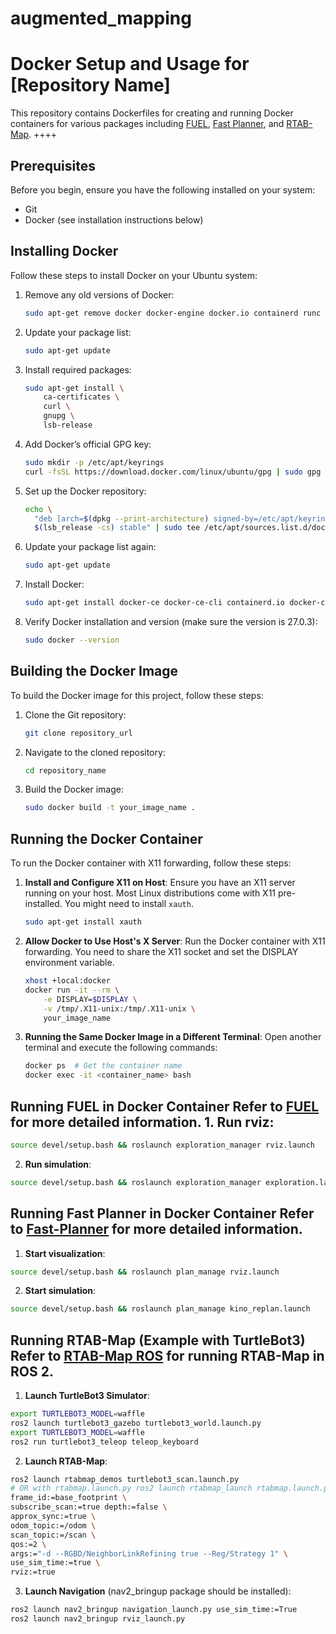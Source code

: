 # augmented_mapping
# Docker Setup and Usage for [Repository Name]

This repository contains Dockerfiles for creating and running Docker containers for various packages including [FUEL](https://github.com/HKUST-Aerial-Robotics/FUEL), [Fast Planner](https://github.com/HKUST-Aerial-Robotics/Fast-Planner), and [RTAB-Map](https://github.com/introlab/rtabmap_ros/tree/ros2#rtabmap_ros).
++++

## Prerequisites

Before you begin, ensure you have the following installed on your system:

- Git
- Docker (see installation instructions below)

## Installing Docker

Follow these steps to install Docker on your Ubuntu system:

1. Remove any old versions of Docker:

    ```bash
    sudo apt-get remove docker docker-engine docker.io containerd runc
    ```

2. Update your package list:

    ```bash
    sudo apt-get update
    ```

3. Install required packages:

    ```bash
    sudo apt-get install \
        ca-certificates \
        curl \
        gnupg \
        lsb-release
    ```

4. Add Docker’s official GPG key:

    ```bash
    sudo mkdir -p /etc/apt/keyrings
    curl -fsSL https://download.docker.com/linux/ubuntu/gpg | sudo gpg --dearmor -o /etc/apt/keyrings/docker.gpg
    ```

5. Set up the Docker repository:

    ```bash
    echo \
      "deb [arch=$(dpkg --print-architecture) signed-by=/etc/apt/keyrings/docker.gpg] https://download.docker.com/linux/ubuntu \
      $(lsb_release -cs) stable" | sudo tee /etc/apt/sources.list.d/docker.list > /dev/null
    ```

6. Update your package list again:

    ```bash
    sudo apt-get update
    ```

7. Install Docker:

    ```bash
    sudo apt-get install docker-ce docker-ce-cli containerd.io docker-compose-plugin
    ```

8. Verify Docker installation and version (make sure the version is 27.0.3):

    ```bash
    sudo docker --version
    ```

## Building the Docker Image

To build the Docker image for this project, follow these steps:

1. Clone the Git repository:

    ```bash
    git clone repository_url
    ```

2. Navigate to the cloned repository:

    ```bash
    cd repository_name
    ```

3. Build the Docker image:

    ```bash
    sudo docker build -t your_image_name .
    ```

## Running the Docker Container

To run the Docker container with X11 forwarding, follow these steps:

1. **Install and Configure X11 on Host**:
   Ensure you have an X11 server running on your host. Most Linux distributions come with X11 pre-installed. You might need to install `xauth`.

    ```bash
    sudo apt-get install xauth
    ```

2. **Allow Docker to Use Host's X Server**:
   Run the Docker container with X11 forwarding. You need to share the X11 socket and set the DISPLAY environment variable.

    ```bash
    xhost +local:docker
    docker run -it --rm \
        -e DISPLAY=$DISPLAY \
        -v /tmp/.X11-unix:/tmp/.X11-unix \
        your_image_name
    ```

3. **Running the Same Docker Image in a Different Terminal**:
   Open another terminal and execute the following commands:

    ```bash
    docker ps  # Get the container name
    docker exec -it <container_name> bash
    ```

## Running FUEL in Docker Container Refer to [FUEL](https://github.com/HKUST-Aerial-Robotics/FUEL) for more detailed information. 1. **Run rviz**: 
```bash 
source devel/setup.bash && roslaunch exploration_manager rviz.launch 
``` 
2. **Run simulation**: 
```bash 
source devel/setup.bash && roslaunch exploration_manager exploration.launch 
``` 

## Running Fast Planner in Docker Container Refer to [Fast-Planner](https://github.com/HKUST-Aerial-Robotics/Fast-Planner) for more detailed information. 

1. **Start visualization**: 
```bash 
source devel/setup.bash && roslaunch plan_manage rviz.launch 
``` 

2. **Start simulation**: 
```bash 
source devel/setup.bash && roslaunch plan_manage kino_replan.launch 
``` 

## Running RTAB-Map (Example with TurtleBot3) Refer to [RTAB-Map ROS](https://github.com/introlab/rtabmap_ros/tree/ros2#rtabmap_ros) for running RTAB-Map in ROS 2. 

1. **Launch TurtleBot3 Simulator**: 
```bash 
export TURTLEBOT3_MODEL=waffle 
ros2 launch turtlebot3_gazebo turtlebot3_world.launch.py 
export TURTLEBOT3_MODEL=waffle 
ros2 run turtlebot3_teleop teleop_keyboard 
``` 
2. **Launch RTAB-Map**: 
```bash 
ros2 launch rtabmap_demos turtlebot3_scan.launch.py 
# OR with rtabmap.launch.py ros2 launch rtabmap_launch rtabmap.launch.py \ visual_odometry:=false \ 
frame_id:=base_footprint \ 
subscribe_scan:=true depth:=false \ 
approx_sync:=true \ 
odom_topic:=/odom \ 
scan_topic:=/scan \ 
qos:=2 \ 
args:="-d --RGBD/NeighborLinkRefining true --Reg/Strategy 1" \ 
use_sim_time:=true \ 
rviz:=true 
``` 

3. **Launch Navigation** (nav2_bringup package should be installed): 
```bash 
ros2 launch nav2_bringup navigation_launch.py use_sim_time:=True 
ros2 launch nav2_bringup rviz_launch.py
```

